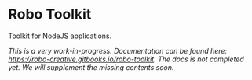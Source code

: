 # Robo Toolkit
Toolkit for NodeJS applications.

_This is a very work-in-progress. Documentation can be found here: https://robo-creative.gitbooks.io/robo-toolkit. The docs is not completed yet. We will supplement the missing contents soon._